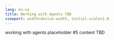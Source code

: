```yaml
---
lang: en-us
title: Working with Agents TBD
viewport: width=device-width, initial-scale=1.0
---
```


working with agents placeholder #5
content TBD
